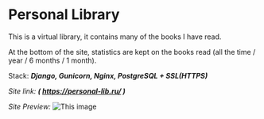 #   Personal Library 
This is a virtual library, it contains many of the books I have read. 

At the bottom of the site, statistics are kept on the books read (all the time / year / 6 months / 1 month).

Stack: ***Django, Gunicorn, Nginx, PostgreSQL + SSL(HTTPS)***

  *Site link:* **_( https://personal-lib.ru/ )_**
  
  *Site Preview:*
![This image](https://github.com/om04an/myprojectdir/blob/main/WM-Screenshots-20230125053948.png)
